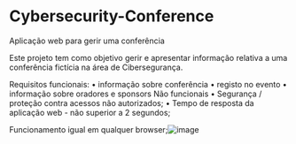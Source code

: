 # Cybersecurity-Conference
Aplicação web para gerir uma conferência

Este projeto tem como objetivo gerir e apresentar informação relativa a uma conferência fictícia na área de Cibersegurança.

Requisitos funcionais:
	• informação sobre conferência
	• registo no evento
	• informação sobre oradores e sponsors
Não funcionais
	• Segurança / proteção contra acessos não autorizados;
	• Tempo de resposta da aplicação web - não superior a 2 segundos;
 
Funcionamento igual em qualquer browser;![image](https://github.com/PatriciaCostaEI/Cybersecurity-Conference/assets/70260235/05585a6c-91c0-4f14-a535-cf211550a509)
